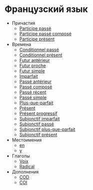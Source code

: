 # Французский язык

* Причастия
  * [Participe passé](fr/participes/participe%20passé.md)
  * [Participe passé composé](fr/participes/participe%20passé%20composé.md)
  * [Participe présent](fr/participes/participe%20présent.md)
* Времена
  * [Conditionnel passé](fr/temps/conditionnel%20passé.md)
  * [Conditionnel présent](fr/temps/conditionnel%20présent.md)
  * [Futur antérieur](fr/temps/futur%20antérieur.md)
  * [Futur proche](fr/temps/futur%20proche.md)
  * [Futur simple](fr/temps/futur%20simple.md)
  * [Imparfait](fr/temps/imparfait.md)
  * [Passé antérieur](fr/temps/passé%20antérieur.md)
  * [Passé composé](fr/temps/passé%20composé.md)
  * [Passé récent](fr/temps/passé%20récent.md)
  * [Passé simple](fr/temps/passé%20simple.md)
  * [Plus-que-parfait](fr/temps/plus-que-parfait.md)
  * [Présent](fr/temps/présent.md)
  * [Présent progressif](fr/temps/présent%20progressif.md)
  * [Subjonctif imparfait](fr/temps/subjonctif%20imparfait.md)
  * [Subjonctif passé](fr/temps/subjonctif%20passé.md)
  * [Subjonctif plus-que-parfait](fr/temps/subjonctif%20plus-que-parfait.md)
  * [Subjonctif présent](fr/temps/subjonctif%20présent.md)
* Местоимения
  * [en](fr/pronoms/en.md)
  * [y](fr/pronoms/y.md)
* Глаголы
  * [Voix](fr/verbes/voix.md)
  * [Radical](fr/verbes/radical.md)
* Дополнения
  * [COD](fr/complements/cod.md)
  * [COI](fr/complements/coi.md)
